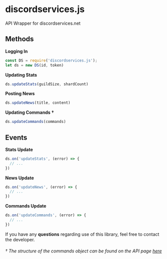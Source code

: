 # discordservices.js
API Wrapper for discordservices.net

## Methods
**Logging In**
```js
const DS = require('discordservices.js');
let ds = new DS(id, token)
```
**Updating Stats**
```js
ds.updateStats(guildSize, shardCount)

```

**Posting News**
```js
ds.updateNews(title, content)
```

**Updating Commands †**
```js
ds.updateCommands(commands)
```

## Events
**Stats Update**
```js
ds.on('updateStats', (error) => {
  // ...
})
```

**News Update**
```js
ds.on('updateNews', (error) => {
  // ...
})
```

**Commands Update**
```js
ds.on('updateCommands', (error) => {
  // ...
})
```

If you have any **questions** regarding use of this library, feel free to contact the developer.

###### † The structure of the commands object can be found on the API page [here](https://discordservices.net/docs/api)
